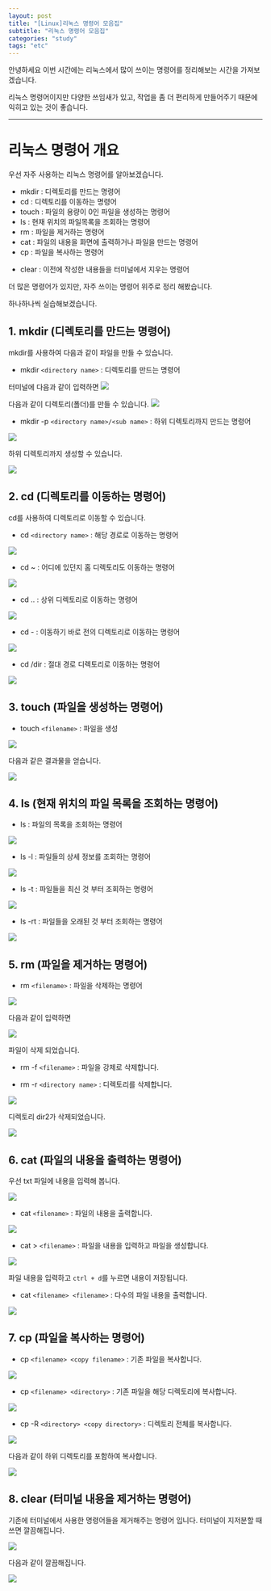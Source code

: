 ```yaml
---
layout: post
title: "[Linux]리눅스 명령어 모음집"
subtitle: "리눅스 명령어 모음집"
categories: "study"
tags: "etc"
---
```


안녕하세요 이번 시간에는 리눅스에서 많이 쓰이는 명령어를 정리해보는 시간을 가져보겠습니다.

리눅스 명령어이지만 다양한 쓰임새가 있고, 작업을 좀 더 편리하게 만들어주기 때문에 익히고 있는 것이 좋습니다.

---

# 리눅스 명령어 개요

우선 자주 사용하는 리눅스 명령어를 알아보겠습니다.

- mkdir : 디렉토리를 만드는 명령어
- cd : 디렉토리를 이동하는 명령어
- touch : 파일의 용량이 0인 파일을 생성하는 명령어
- ls : 현재 위치의 파일목록을 조회하는 명령어
- rm : 파일을 제거하는 명령어
- cat : 파일의 내용을 화면에 출력하거나 파일을 만드는 명령어
- cp : 파일을 복사하는 명령어
<!-- - mv : 파일을 이동시키는 명령어 -->
- clear : 이전에 작성한 내용들을 터미널에서 지우는 명령어

더 많은 명령어가 있지만, 자주 쓰이는 명령어 위주로 정리 해봤습니다.

하나하나씩 실습해보겠습니다.

## 1. mkdir (디렉토리를 만드는 명령어)

mkdir를 사용하여 다음과 같이 파일을 만들 수 있습니다.

- mkdir `<directory name>` : 디렉토리를 만드는 명령어

터미널에 다음과 같이 입력하면
![](/assets/img/posts/2020-10-31-16-16-28.png)

다음과 같이 디렉토리(폴더)를 만들 수 있습니다.
![](/assets/img/posts/2020-10-31-16-20-58.png)

- mkdir -p `<directory name>/<sub name>` : 하위 디렉토리까지 만드는 명령어

![](/assets/img/posts/2020-10-31-16-30-45.png)

하위 디렉토리까지 생성할 수 있습니다.

![](/assets/img/posts/2020-10-31-16-31-14.png)

## 2. cd (디렉토리를 이동하는 명령어)

cd를 사용하여 디렉토리로 이동할 수 있습니다.

- cd `<directory name>` : 해당 경로로 이동하는 명령어

![](/assets/img/posts/2020-10-31-16-34-07.png)

- cd ~ : 어디에 있던지 홈 디렉토리도 이동하는 명령어

![](/assets/img/posts/2020-10-31-16-35-47.png)

- cd .. : 상위 디렉토리로 이동하는 명령어

![](/assets/img/posts/2020-10-31-16-36-39.png)

- cd - : 이동하기 바로 전의 디렉토리로 이동하는 명령어

![](/assets/img/posts/2020-10-31-16-37-20.png)

- cd /dir : 절대 경로 디렉토리로 이동하는 명령어

![](/assets/img/posts/2020-10-31-16-39-31.png)

## 3. touch (파일을 생성하는 명령어)

- touch `<filename>` : 파일을 생성

![](/assets/img/posts/2020-10-31-16-44-42.png)

다음과 같은 결과물을 얻습니다.

![](/assets/img/posts/2020-10-31-16-45-01.png)

## 4. ls (현재 위치의 파일 목록을 조회하는 명령어)

- ls : 파일의 목록을 조회하는 명령어

![](/assets/img/posts/2020-10-31-16-46-29.png)

- ls -l : 파일들의 상세 정보를 조회하는 명령어

![](/assets/img/posts/2020-10-31-16-47-03.png)

- ls -t : 파일들을 최신 것 부터 조회하는 명령어

![](/assets/img/posts/2020-10-31-16-47-42.png)

- ls -rt : 파일들을 오래된 것 부터 조회하는 명령어

![](/assets/img/posts/2020-10-31-16-48-09.png)

## 5. rm (파일을 제거하는 명령어)

- rm `<filename>` : 파일을 삭제하는 명령어

![](/assets/img/posts/2020-10-31-16-56-29.png)

다음과 같이 입력하면

![](/assets/img/posts/2020-10-31-16-56-47.png)

파일이 삭제 되었습니다.

- rm -f `<filename>` : 파일을 강제로 삭제합니다.

- rm -r `<directory name>` : 디렉토리를 삭제합니다.

![](/assets/img/posts/2020-10-31-16-58-29.png)

디렉토리 dir2가 삭제되었습니다.

![](/assets/img/posts/2020-10-31-16-58-52.png)

## 6. cat (파일의 내용을 출력하는 명령어)

우선 txt 파일에 내용을 입력해 봅니다.

![](/assets/img/posts/2020-10-31-18-35-00.png)

- cat `<filename>` : 파일의 내용을 출력합니다.

![](/assets/img/posts/2020-10-31-18-35-59.png)

- cat > `<filename>` : 파일을 내용을 입력하고 파일을 생성합니다.

![](/assets/img/posts/2020-10-31-18-38-20.png)

파일 내용을 입력하고 `ctrl + d`를 누르면 내용이 저장됩니다.

- cat `<filename> <filename>` : 다수의 파일 내용을 출력합니다.

![](/assets/img/posts/2020-10-31-18-39-41.png)

## 7. cp (파일을 복사하는 명령어)

- cp `<filename> <copy filename>` : 기존 파일을 복사합니다.

![](/assets/img/posts/2020-10-31-18-42-07.png)

- cp `<filename> <directory>` : 기존 파일을 해당 디렉토리에 복사합니다.

![](/assets/img/posts/2020-10-31-18-47-05.png)

- cp -R `<directory> <copy directory>` : 디렉토리 전체를 복사합니다.

![](/assets/img/posts/2020-10-31-18-43-35.png)

다음과 같이 하위 디렉토리를 포함하여 복사합니다.

![](/assets/img/posts/2020-10-31-18-44-01.png)

<!-- ## 8. mv (파일을 이동시키는 명령어) -->

## 8. clear (터미널 내용을 제거하는 명령어)

기존에 터미널에서 사용한 명령어들을 제거해주는 명령어 입니다.
터미널이 지저분할 때 쓰면 깔끔해집니다.

![](/assets/img/posts/2020-10-31-18-49-32.png)

다음과 같이 깔끔해집니다.

![](/assets/img/posts/2020-10-31-18-50-40.png)
